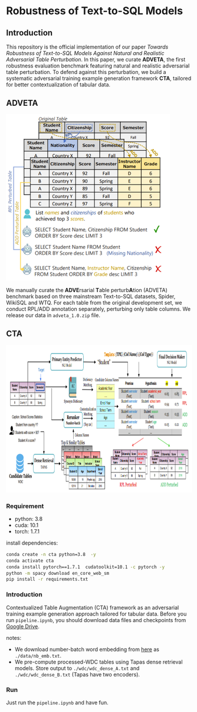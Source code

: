 # Robustness of Text-to-SQL Models


## Introduction

This repository is the official implementation of our paper *Towards Robustness of Text-to-SQL Models Against Natural and Realistic Adversarial Table Perturbation*. In this paper, we curate **ADVETA**, the first robustness evaluation benchmark featuring natural and realistic adversarial table perturbation. To defend against this perturbation, we build a systematic adversarial training example generation framework **CTA**, tailored for better contextualization of tabular data. 

## ADVETA

<img src="misc/ATP.png" height=450>

We manually curate the **ADVE**rsarial **T**able perturb**A**tion
(ADVETA) benchmark based on three mainstream Text-to-SQL datasets, Spider, WikiSQL and WTQ. 
For each table from the original development set, we conduct RPL/ADD annotation separately, perturbing only table columns. We release our data in `adveta_1.0.zip` file.

## CTA

<img src="misc/CTA.png" height=400>

### Requirement

- python: 3.8
- cuda: 10.1
- torch: 1.7.1

install dependencies:

```bash
conda create -n cta python=3.8  -y
conda activate cta
conda install pytorch==1.7.1  cudatoolkit=10.1 -c pytorch -y
python -m spacy download en_core_web_sm
pip install -r requirements.txt
```

### Introduction

Contextualized Table Augmentation (CTA) framework as an adversarial training example generation approach tailored for tabular data. Before you run `pipeline.ipynb`, you should download data files and checkpoints from [Google Drive](https://drive.google.com/file/d/1HqP1P5QqytGZTM_Kx8Bbq0EuyKaD9raV/view?usp=sharing).

notes:
- We download number-batch word embedding from [here](https://conceptnet.s3.amazonaws.com/downloads/2019/numberbatch/numberbatch-en-19.08.txt.gz) as `./data/nb_emb.txt`.
- We pre-compute processed-WDC tables using Tapas dense retrieval models. Store output to `./wdc/wdc_dense_A.txt` and `./wdc/wdc_dense_B.txt` (Tapas have two encoders).

### Run
Just run the `pipeline.ipynb` and have fun.